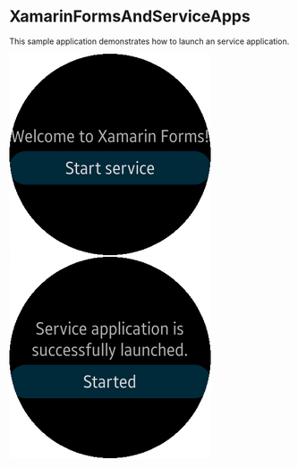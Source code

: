 # XamarinFormsAndServiceApps

This sample application demonstrates how to launch an service application.

![xamarinformsandserviceapps_screen_shot1](./Screenshots/Screenshot01.png)
![xamarinformsandserviceapps_screen_shot2](./Screenshots/Screenshot02.png)
